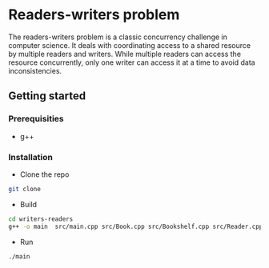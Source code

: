 # Readers-writers problem

The readers-writers problem is a classic concurrency challenge in computer science. It deals with coordinating access to a shared resource by multiple readers and writers. While multiple readers can access the resource concurrently, only one writer can access it at a time to avoid data inconsistencies.

## Getting started
### Prerequisities
- g++

### Installation
- Clone the repo
````bash
git clone
````
- Build
````bash
cd writers-readers
g++ -o main  src/main.cpp src/Book.cpp src/Bookshelf.cpp src/Reader.cpp src/Writer.cpp -I include
````
- Run
```
./main
```